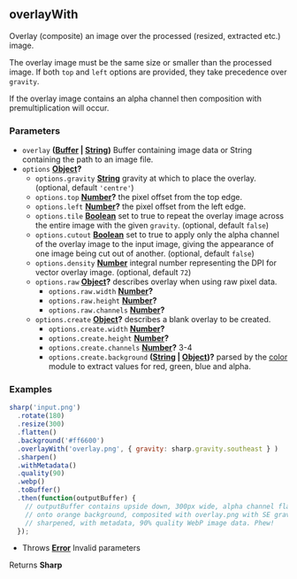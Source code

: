 <!-- Generated by documentation.js. Update this documentation by updating the source code. -->

## overlayWith

Overlay (composite) an image over the processed (resized, extracted etc.) image.

The overlay image must be the same size or smaller than the processed image.
If both `top` and `left` options are provided, they take precedence over `gravity`.

If the overlay image contains an alpha channel then composition with premultiplication will occur.

### Parameters

-   `overlay` **([Buffer][1] \| [String][2])** Buffer containing image data or String containing the path to an image file.
-   `options` **[Object][3]?** 
    -   `options.gravity` **[String][2]** gravity at which to place the overlay. (optional, default `'centre'`)
    -   `options.top` **[Number][4]?** the pixel offset from the top edge.
    -   `options.left` **[Number][4]?** the pixel offset from the left edge.
    -   `options.tile` **[Boolean][5]** set to true to repeat the overlay image across the entire image with the given `gravity`. (optional, default `false`)
    -   `options.cutout` **[Boolean][5]** set to true to apply only the alpha channel of the overlay image to the input image, giving the appearance of one image being cut out of another. (optional, default `false`)
    -   `options.density` **[Number][4]** integral number representing the DPI for vector overlay image. (optional, default `72`)
    -   `options.raw` **[Object][3]?** describes overlay when using raw pixel data.
        -   `options.raw.width` **[Number][4]?** 
        -   `options.raw.height` **[Number][4]?** 
        -   `options.raw.channels` **[Number][4]?** 
    -   `options.create` **[Object][3]?** describes a blank overlay to be created.
        -   `options.create.width` **[Number][4]?** 
        -   `options.create.height` **[Number][4]?** 
        -   `options.create.channels` **[Number][4]?** 3-4
        -   `options.create.background` **([String][2] \| [Object][3])?** parsed by the [color][6] module to extract values for red, green, blue and alpha.

### Examples

```javascript
sharp('input.png')
  .rotate(180)
  .resize(300)
  .flatten()
  .background('#ff6600')
  .overlayWith('overlay.png', { gravity: sharp.gravity.southeast } )
  .sharpen()
  .withMetadata()
  .quality(90)
  .webp()
  .toBuffer()
  .then(function(outputBuffer) {
    // outputBuffer contains upside down, 300px wide, alpha channel flattened
    // onto orange background, composited with overlay.png with SE gravity,
    // sharpened, with metadata, 90% quality WebP image data. Phew!
  });
```

-   Throws **[Error][7]** Invalid parameters

Returns **Sharp** 

[1]: https://nodejs.org/api/buffer.html

[2]: https://developer.mozilla.org/docs/Web/JavaScript/Reference/Global_Objects/String

[3]: https://developer.mozilla.org/docs/Web/JavaScript/Reference/Global_Objects/Object

[4]: https://developer.mozilla.org/docs/Web/JavaScript/Reference/Global_Objects/Number

[5]: https://developer.mozilla.org/docs/Web/JavaScript/Reference/Global_Objects/Boolean

[6]: https://www.npmjs.org/package/color

[7]: https://developer.mozilla.org/docs/Web/JavaScript/Reference/Global_Objects/Error
